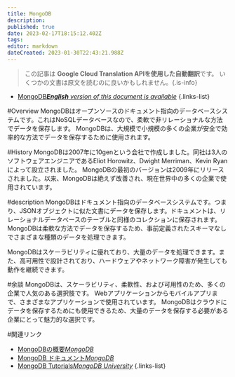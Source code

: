```yaml
---
title: MongoDB
description: 
published: true
date: 2023-02-17T18:15:12.402Z
tags: 
editor: markdown
dateCreated: 2023-01-30T22:43:21.988Z
---
```


> この記事は **Google Cloud Translation APIを使用した自動翻訳**です。
いくつかの文書は原文を読むのに良いかもしれません。{.is-info}
- [MongoDB***English** version of this document is available*](/en/Knowledge-base/Dictionary/mongodb)
{.links-list}


#Overview
MongoDBはオープンソースのドキュメント指向のデータベースシステムです。これはNoSQLデータベースなので、柔軟で非リレーショナルな方法でデータを保存します。 MongoDBは、大規模で小規模の多くの企業が安全で効率的な方法でデータを保存するために使用されます。

#History
MongoDBは2007年に10genという会社で作成しました。同社は3人のソフトウェアエンジニアであるEliot Horowitz、Dwight Merriman、Kevin Ryanによって設立されました。 MongoDBの最初のバージョンは2009年にリリースされました。以来、MongoDBは絶えず改善され、現在世界中の多くの企業で使用されています。

#description
MongoDBはドキュメント指向のデータベースシステムです。つまり、JSONオブジェクトに似た文書にデータを保存します。ドキュメントは、リレーショナルデータベースのテーブルと同様のコレクションに保存されます。 MongoDBは柔軟な方法でデータを保存するため、事前定義されたスキーマなしでさまざまな種類のデータを処理できます。

MongoDBはスケーラビリティに優れており、大量のデータを処理できます。また、高可用性で設計されており、ハードウェアやネットワーク障害が発生しても動作を継続できます。

#余談
MongoDBは、スケーラビリティ、柔軟性、および可用性のため、多くの企業で人気のある選択肢です。 Webアプリケーションからモバイルアプリまで、さまざまなアプリケーションで使用されています。 MongoDBはクラウドにデータを保存するためにも使用できるため、大量のデータを保存する必要がある企業にとって魅力的な選択です。

#関連リンク
- [MongoDBの概要*MongoDB*](https://www.mongodb.com/what-is-mongodb)
- [MongoDB ドキュメント*MongoDB*](https://docs.mongodb.com/)
- [MongoDB Tutorials*MongoDB University*](https://university.mongodb.com/)
{.links-list}